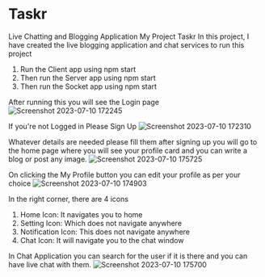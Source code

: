 # Taskr
Live Chatting and Blogging Application
My Project Taskr
In this project, I have created the live blogging application and chat services
to run this project 
1. Run the Client app using npm start
2. Then run the Server app using npm start
3. Then run the Socket app using npm start

After running this you will see the Login page
![Screenshot 2023-07-10 172245](https://github.com/Mrhaltung/Taskr/assets/92170743/6176d07d-3f55-4416-8bea-e301b8bcd3fe)

If you're not Logged in Please Sign Up
![Screenshot 2023-07-10 172310](https://github.com/Mrhaltung/Taskr/assets/92170743/f50b9970-6281-44dd-a84f-1066dc1d113a)

Whatever details are needed please fill them after signing up you will go to the home page where you will see your profile card and you can write a blog or post any image.
![Screenshot 2023-07-10 175725](https://github.com/Mrhaltung/Taskr/assets/92170743/c0e977c4-ec2c-406a-a0d9-9af254f5db9f)

On clicking the My Profile button you can edit your profile as per your choice 
![Screenshot 2023-07-10 174903](https://github.com/Mrhaltung/Taskr/assets/92170743/28fe2144-3cf8-46d1-bca4-7838d657f954)

In the right corner, there are 4 icons 
1. Home Icon: It navigates you to home
2. Setting Icon: Which does not navigate anywhere
3. Notification Icon: This does not navigate anywhere
4. Chat Icon: It will navigate you to the chat window

In Chat Application you can search for the user if it is there and you can have live chat with them.
![Screenshot 2023-07-10 175700](https://github.com/Mrhaltung/Taskr/assets/92170743/3928ac0d-ced1-42ef-9b74-85333702b783)


